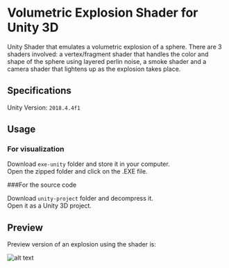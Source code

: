 # Volumetric Explosion Shader for Unity 3D

Unity Shader that emulates a volumetric explosion of a sphere. There are 3 shaders involved: a vertex/fragment shader that handles the color and shape of the sphere using layered perlin noise, a smoke shader and a camera shader that lightens up as the explosion takes place.<br />

## Specifications

Unity Version: `2018.4.4f1`<br />

## Usage 

### For visualization

Download `exe-unity` folder and store it in your computer.<br />
Open the zipped folder and click on the .EXE file.<br />

###For the source code

Download `unity-project` folder and decompress it. <br />
Open it as a Unity 3D project.<br />

## Preview

Preview version of an explosion using the shader is:<br />

![alt text](https://github.com/the-other-mariana/explosion-shader-unity/blob/master/shader-gif.gif)<br />